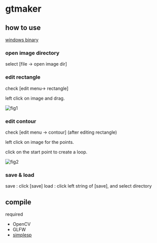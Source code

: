 ﻿# gtmaker

## how to use
[windows binary](https://github.com/sanko-shoko/gtmaker/releases)

### open image directory
select [file -> open image dir]

### edit rectangle
check [edit menu-> rectangle]

left click on image and drag.

![fig1](https://github.com/sanko-shoko/gtmaker/blob/master/screenshot/fig1.png)

### edit contour
check [edit menu -> contour] (after editing rectangle)

left click on image for the points.

click on the start point to create a loop.


![fig2](https://github.com/sanko-shoko/gtmaker/blob/master/screenshot/fig2.png)

### save & load
save : click [save]
load : click left string of [save], and select directory


## compile
required
- OpenCV
- GLFW
- [simplesp](https://github.com/sanko-shoko/simplesp)

